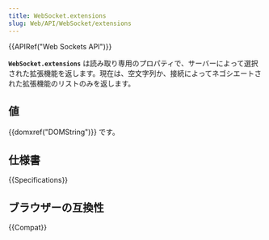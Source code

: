 ```yaml
---
title: WebSocket.extensions
slug: Web/API/WebSocket/extensions
---
```


{{APIRef("Web Sockets API")}}

**`WebSocket.extensions`** は読み取り専用のプロパティで、サーバーによって選択された拡張機能を返します。現在は、空文字列か、接続によってネゴシエートされた拡張機能のリストのみを返します。

## 値

{{domxref("DOMString")}} です。

## 仕様書

{{Specifications}}

## ブラウザーの互換性

{{Compat}}
